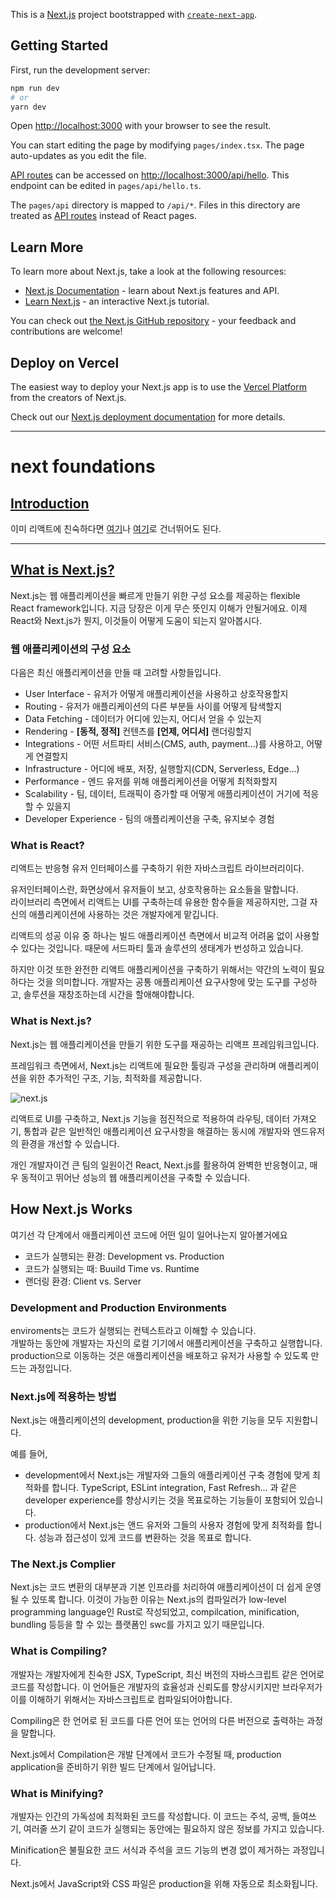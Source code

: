 This is a [Next.js](https://nextjs.org/) project bootstrapped with [`create-next-app`](https://github.com/vercel/next.js/tree/canary/packages/create-next-app).

## Getting Started

First, run the development server:

```bash
npm run dev
# or
yarn dev
```

Open [http://localhost:3000](http://localhost:3000) with your browser to see the result.

You can start editing the page by modifying `pages/index.tsx`. The page auto-updates as you edit the file.

[API routes](https://nextjs.org/docs/api-routes/introduction) can be accessed on [http://localhost:3000/api/hello](http://localhost:3000/api/hello). This endpoint can be edited in `pages/api/hello.ts`.

The `pages/api` directory is mapped to `/api/*`. Files in this directory are treated as [API routes](https://nextjs.org/docs/api-routes/introduction) instead of React pages.

## Learn More

To learn more about Next.js, take a look at the following resources:

- [Next.js Documentation](https://nextjs.org/docs) - learn about Next.js features and API.
- [Learn Next.js](https://nextjs.org/learn) - an interactive Next.js tutorial.

You can check out [the Next.js GitHub repository](https://github.com/vercel/next.js/) - your feedback and contributions are welcome!

## Deploy on Vercel

The easiest way to deploy your Next.js app is to use the [Vercel Platform](https://vercel.com/new?utm_medium=default-template&filter=next.js&utm_source=create-next-app&utm_campaign=create-next-app-readme) from the creators of Next.js.

Check out our [Next.js deployment documentation](https://nextjs.org/docs/deployment) for more details.

---

# next foundations

## [Introduction](https://nextjs.org/learn/foundations/about-nextjs?utm_source=next-site&utm_medium=homepage-cta&utm_campaign=next-website)

이미 리액트에 친숙하다면 [여기](https://nextjs.org/learn/foundations/from-react-to-nextjs/getting-started-with-nextjs)나 [여기](https://nextjs.org/learn/basics/create-nextjs-app)로 건너뛰어도 된다.

---

## [What is Next.js?](https://nextjs.org/learn/foundations/about-nextjs/what-is-nextjs)

Next.js는 웹 애플리케이션을 빠르게 만들기 위한 구성 요소를 제공하는 flexible React framework입니다. 지금 당장은 이게 무슨 뜻인지 이해가 안될거에요. 이제 React와 Next.js가 뭔지, 이것들이 어떻게 도움이 되는지 알아봅시다.

### 웹 애플리케이션의 구성 요소

다음은 최신 애플리케이션을 만들 때 고려할 사항들입니다.

- User Interface - 유저가 어떻게 애플리케이션을 사용하고 상호작용할지
- Routing - 유저가 애플리케이션의 다른 부분들 사이를 어떻게 탐색할지
- Data Fetching - 데이터가 어디에 있는지, 어디서 얻을 수 있는지
- Rendering - **[동적, 정적]** 컨텐츠를 **[언제, 어디서]** 랜더링할지
- Integrations - 어떤 서트파티 서비스(CMS, auth, payment...)를 사용하고, 어떻게 연결할지
- Infrastructure - 어디에 배포, 저장, 실행할지(CDN, Serverless, Edge...)
- Performance - 엔드 유저를 위해 애플리케이션을 어떻게 최적화할지
- Scalability - 팀, 데이터, 트래픽이 증가할 때 어떻게 애플리케이션이 거기에 적응할 수 있을지
- Developer Experience - 팀의 애플리케이션을 구축, 유지보수 경험

### What is React?

리액트는 반응형 유저 인터페이스를 구축하기 위한 자바스크립트 라이브러리이다.

유저인터페이스란, 화면상에서 유저들이 보고, 상호작용하는 요소들을 말합니다.  
라이브러리 측면에서 리액트는 UI를 구축하는데 유용한 함수들을 제공하지만, 그걸 자신의 애플리케이션에 사용하는 것은 개발자에게 맡깁니다.  

리액트의 성공 이유 중 하나는 빌드 애플리케이션 측면에서 비교적 어려움 없이 사용할 수 있다는 것입니다. 때문에 서드파티 툴과 솔루션의 생태계가 번성하고 있습니다.

하지만 이것 또한 완전한 리액트 애플리케이션을 구축하기 위해서는 약간의 노력이 필요하다는 것을 의미합니다. 개발자는 공통 애플리케이션 요구사항에 맞는 도구를 구성하고, 솔루션을 재창조하는데 시간을 할애해야합니다.

### What is Next.js?

Next.js는 웹 애플리케이션을 만들기 위한 도구를 재공하는 리액프 프레임워크입니다.  

프레임워크 측면에서, Next.js는 리액트에 필요한 툴링과 구성을 관리하며 애플리케이션을 위한 추가적인 구조, 기능, 최적화를 제공합니다.

![next.js](https://nextjs.org/static/images/learn/foundations/next-app.png)

리액트로 UI를 구축하고, Next.js 기능을 점진적으로 적용하여 라우팅, 데이터 가져오기, 통합과 같은 일반적인 애플리케이션 요구사항을 해결하는 동시에 개발자와 엔드유저의 환경을 개선할 수 있습니다.

개인 개발자이건 큰 팀의 일원이건 React, Next.js를 활용하여 완벽한 반응형이고, 매우 동적이고 뛰어난 성능의 웹 애플리케이션을 구축할 수 있습니다.

## How Next.js Works

여기선 각 단계에서 애플리케이션 코드에 어떤 일이 일어나는지 알아볼거에요

- 코드가 실행되는 환경: Development vs. Production
- 코드가 실행되는 때: Buuild Time vs. Runtime
- 랜더링 환경: Client vs. Server

### Development and Production Environments

enviroments는 코드가 실행되는 컨텍스트라고 이해할 수 있습니다.  
개발하는 동안에 개발자는 자신의 로컬 기기에서 애플리케이션을 구축하고 실행합니다. production으로 이동하는 것은 애플리케이션을 배포하고 유저가 사용할 수 있도록 만드는 과정입니다.

### Next.js에 적용하는 방법

Next.js는 애플리케이션의 development, production을 위한 기능을 모두 지원합니다.

예를 들어,

- development에서 Next.js는 개발자와 그들의 애플리케이션 구축 경험에 맞게 최적화를 합니다. TypeScript, ESLint integration, Fast Refresh... 과 같은 developer experience를 향상시키는 것을 목표로하는 기능들이 포함되어 있습니다.
- production에서 Next.js는 앤드 유저와 그들의 사용자 경험에 맞게 최적화를 합니다. 성능과 접근성이 있게 코드를 변환하는 것을 목표로 합니다.

### The Next.js Complier

Next.js는 코드 변환의 대부분과 기본 인프라를 처리하여 애플리케이션이 더 쉽게 운영될 수 있또록 합니다. 이것이 가능한 이유는 Next.js의 컴파일러가 low-level programming language인 Rust로 작성되었고, compilcation, minification, bundling 등등을 할 수 있는 플랫폼인 swc를 가지고 있기 때문입니다.

### What is Compiling?

개발자는 개발자에게 친숙한 JSX, TypeScript, 최신 버전의 자바스크립트 같은 언어로 코드를 작성합니다. 이 언어들은 개발자의 효율성과 신뢰도를 향상시키지만 브라우저가 이를 이해하기 위해서는 자바스크립트로 컴파일되어야합니다.

Compiling은 한 언어로 된 코드를 다른 언어 또는 언어의 다른 버전으로 출력하는 과정을 말합니다.

Next.js에서 Compilation은 개발 단계에서 코드가 수정될 때, production application을 준비하기 위한 빌드 단계에서 일어납니다.

### What is Minifying?

개발자는 인간의 가독성에 최적화된 코드를 작성합니다. 이 코드는 주석, 공백, 들여쓰기, 여러줄 쓰기 같이 코드가 실행되는 동안에는 필요하지 않은 정보를 가지고 있습니다.

Minification은 불필요한 코드 서식과 주석을 코드 기능의 변경 없이 제거하는 과정입니다.

Next.js에서 JavaScript와 CSS 파일은 production을 위해 자동으로 최소화됩니다.